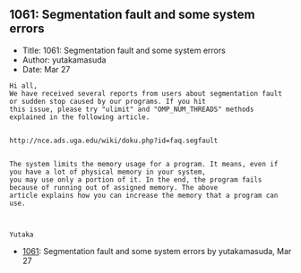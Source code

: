## 1061: Segmentation fault and some system errors

- Title: 1061: Segmentation fault and some system errors
- Author: yutakamasuda
- Date: Mar 27
```
Hi all,
We have received several reports from users about segmentation fault or sudden stop caused by our programs. If you hit
this issue, please try "ulimit" and "OMP_NUM_THREADS" methods explained in the following article.


http://nce.ads.uga.edu/wiki/doku.php?id=faq.segfault


The system limits the memory usage for a program. It means, even if you have a lot of physical memory in your system,
you may use only a portion of it. In the end, the program fails because of running out of assigned memory. The above
article explains how you can increase the memory that a program can use.



Yutaka
```

- [1061](1061.md): Segmentation fault and some system errors by yutakamasuda, Mar 27
